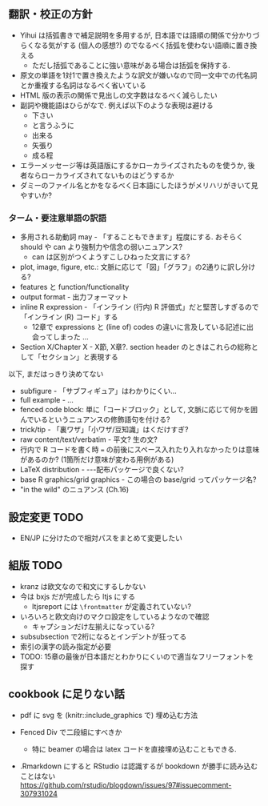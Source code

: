 ## 翻訳・校正の方針

* Yihui は括弧書きで補足説明を多用するが, 日本語では語順の関係で分かりづらくなる気がする (個人の感想?) のでなるべく括弧を使わない語順に置き換える
  * ただし括弧であることに強い意味がある場合は括弧を保持する.
* 原文の単語を1対1で置き換えたような訳文が嫌いなので同一文中での代名詞とか重複する名詞はなるべく省いている
* HTML 版の表示の関係で見出しの文字数はなるべく減らしたい
* 副詞や機能語はひらがなで. 例えば以下のような表現は避ける
  * 下さい
  * と言うふうに
  * 出来る
  * 矢張り
  * 成る程
* エラーメッセージ等は英語版にするかローカライズされたものを使うか, 後者ならローカライズされてないものはどうするか
* ダミーのファイル名とかをなるべく日本語にしたほうがメリハリがきいて見やすいか?

### ターム・要注意単語の訳語

* 多用される助動詞 may - 「することもできます」程度にする. おそらく should や can より強制力や信念の弱いニュアンス?
  * can は区別がつくようすこしひねった文言にする?
* plot, image, figure, etc.: 文脈に応じて「図」「グラフ」の2通りに訳し分ける?
* features と function/functionality
* output format - 出力フォーマット
* inline R expression - 「インライン (行内) R 評価式」だと堅苦しすぎるので「インライン (R) コード」する
  * 12章で expressions と (line of) codes の違いに言及している記述に出会ってしまった ...
* Section X/Chapter X - X節, X章?. section header のときはこれらの総称として「セクション」と表現する

以下, まだはっきり決めてない

* subfigure - 「サブフィギュア」はわかりにくい...
* full example - ...
* fenced code block: 単に「コードブロック」として, 文脈に応じて何かを囲んでいるというニュアンスの修飾語句を付ける?
* trick/tip - 「裏ワザ」「小ワザ/豆知識」はくだけすぎ?
* raw content/text/verbatim - 平文? 生の文?
* 行内で R コードを書く時 `=` の前後にスペース入れたり入れなかったりは意味があるのか? (1箇所だけ意味が変わる用例がある)
* LaTeX distribution - ---配布パッケージで良くない?
* base R graphics/grid graphics - この場合の base/grid ってパッケージ名?
* "in the wild" のニュアンス (Ch.16)

## 設定変更 TODO
* EN/JP に分けたので相対パスをまとめて変更したい

## 組版 TODO

* kranz は欧文なので和文にするしかない
* 今は bxjs だが完成したら ltjs にする
  * ltjsreport には `\frontmatter` が定義されていない?
* いろいろと欧文向けのマクロ設定をしているようなので確認
  * キャプションだけ左揃えになっている?
* subsubsection で2桁になるとインデントが狂ってる
* 索引の漢字の読み指定が必要
* TODO: 15章の最後が日本語だとわかりにくいので適当なフリーフォントを探す

## cookbook に足りない話

* pdf に svg を (knitr::include_graphics で) 埋め込む方法
* Fenced Div で二段組にすべきか
  + 特に beamer の場合は latex コードを直接埋め込むこともできる.
  
* .Rmarkdown にすると RStudio は認識するが bookdown が勝手に読み込むことはない https://github.com/rstudio/blogdown/issues/97#issuecomment-307931024